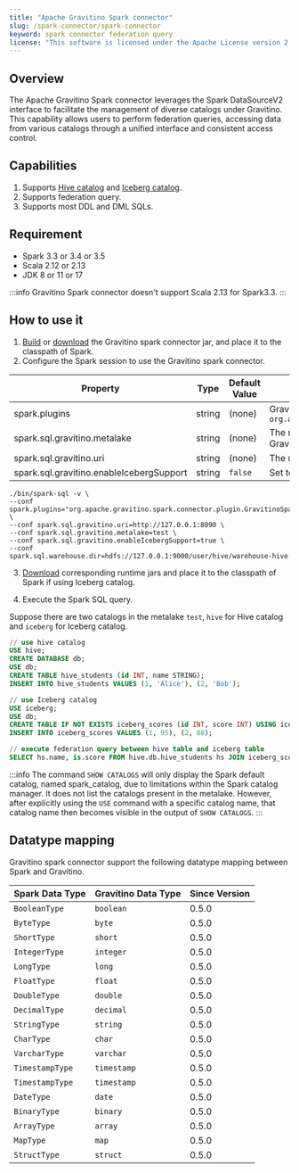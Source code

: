 ```yaml
---
title: "Apache Gravitino Spark connector"
slug: /spark-connector/spark-connector
keyword: spark connector federation query 
license: "This software is licensed under the Apache License version 2."
---
```


## Overview

The Apache Gravitino Spark connector leverages the Spark DataSourceV2 interface to facilitate the management of diverse catalogs under Gravitino. This capability allows users to perform federation queries, accessing data from various catalogs through a unified interface and consistent access control.

## Capabilities

1. Supports [Hive catalog](spark-catalog-hive.md) and [Iceberg catalog](spark-catalog-iceberg.md).
2. Supports federation query.
3. Supports most DDL and DML SQLs.

## Requirement

* Spark 3.3 or 3.4 or 3.5
* Scala 2.12 or 2.13
* JDK 8 or 11 or 17

:::info
Gravitino Spark connector doesn't support Scala 2.13 for Spark3.3.
:::

## How to use it

1. [Build](../how-to-build.md) or [download](https://mvnrepository.com/artifact/org.apache.gravitino/spark-connector-runtime) the Gravitino spark connector jar, and place it to the classpath of Spark.
2. Configure the Spark session to use the Gravitino spark connector.

| Property                                 | Type   | Default Value | Description                                                                                         | Required | Since Version |
|------------------------------------------|--------|---------------|-----------------------------------------------------------------------------------------------------|----------|---------------|
| spark.plugins                            | string | (none)        | Gravitino spark plugin name, `org.apache.gravitino.spark.connector.plugin.GravitinoSparkPlugin` | Yes      | 0.5.0         |
| spark.sql.gravitino.metalake             | string | (none)        | The metalake name that spark connector used to request to Gravitino.                                | Yes      | 0.5.0         |
| spark.sql.gravitino.uri                  | string | (none)        | The uri of Gravitino server address.                                                                | Yes      | 0.5.0         |
| spark.sql.gravitino.enableIcebergSupport | string | `false`       | Set to `true` to use Iceberg catalog.                                                               | No       | 0.5.1         |

```shell
./bin/spark-sql -v \
--conf spark.plugins="org.apache.gravitino.spark.connector.plugin.GravitinoSparkPlugin" \
--conf spark.sql.gravitino.uri=http://127.0.0.1:8090 \
--conf spark.sql.gravitino.metalake=test \
--conf spark.sql.gravitino.enableIcebergSupport=true \
--conf spark.sql.warehouse.dir=hdfs://127.0.0.1:9000/user/hive/warehouse-hive
```

3. [Download](https://iceberg.apache.org/releases/) corresponding runtime jars and place it to the classpath of Spark if using Iceberg catalog.

4. Execute the Spark SQL query. 

Suppose there are two catalogs in the metalake `test`, `hive` for Hive catalog and `iceberg` for Iceberg catalog. 

```sql
// use hive catalog
USE hive;
CREATE DATABASE db;
USE db;
CREATE TABLE hive_students (id INT, name STRING);
INSERT INTO hive_students VALUES (1, 'Alice'), (2, 'Bob');

// use Iceberg catalog
USE iceberg;
USE db;
CREATE TABLE IF NOT EXISTS iceberg_scores (id INT, score INT) USING iceberg;
INSERT INTO iceberg_scores VALUES (1, 95), (2, 88);

// execute federation query between hive table and iceberg table
SELECT hs.name, is.score FROM hive.db.hive_students hs JOIN iceberg_scores is ON hs.id = is.id;
```

:::info
The command `SHOW CATALOGS` will only display the Spark default catalog, named spark_catalog, due to limitations within the Spark catalog manager. It does not list the catalogs present in the metalake. However, after explicitly using the `USE` command with a specific catalog name, that catalog name then becomes visible in the output of `SHOW CATALOGS`.
:::

## Datatype mapping

Gravitino spark connector support the following datatype mapping between Spark and Gravitino.

| Spark Data Type | Gravitino Data Type | Since Version |
|-----------------|---------------------|---------------|
| `BooleanType`   | `boolean`           | 0.5.0         |
| `ByteType`      | `byte`              | 0.5.0         |
| `ShortType`     | `short`             | 0.5.0         |
| `IntegerType`   | `integer`           | 0.5.0         |
| `LongType`      | `long`              | 0.5.0         |
| `FloatType`     | `float`             | 0.5.0         |
| `DoubleType`    | `double`            | 0.5.0         |
| `DecimalType`   | `decimal`           | 0.5.0         |
| `StringType`    | `string`            | 0.5.0         |
| `CharType`      | `char`              | 0.5.0         |
| `VarcharType`   | `varchar`           | 0.5.0         |
| `TimestampType` | `timestamp`         | 0.5.0         |
| `TimestampType` | `timestamp`         | 0.5.0         |
| `DateType`      | `date`              | 0.5.0         |
| `BinaryType`    | `binary`            | 0.5.0         |
| `ArrayType`     | `array`             | 0.5.0         |
| `MapType`       | `map`               | 0.5.0         |
| `StructType`    | `struct`            | 0.5.0         |
